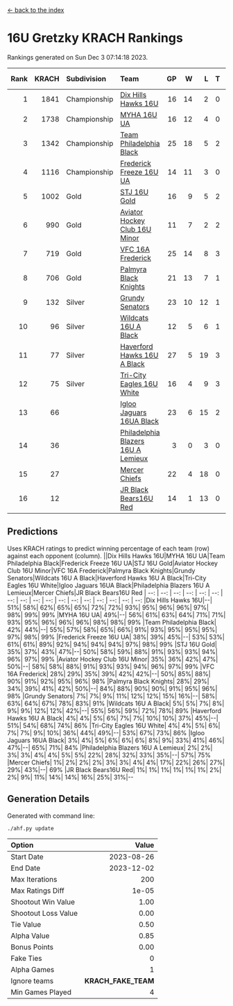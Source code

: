 [<- back to the index](readme.md)
# 16U Gretzky KRACH Rankings
Rankings generated on Sun Dec  3 07:14:18 2023.

Rank|KRACH|Subdivision|Team|GP|W|L|T|OTW|OTL|SoS|Exp Wins|Win Diff
---:|---:|:---|:---|---:|---:|---:|---:|---:|---:|---:|---:|---:
1|1841|Championship|[Dix Hills Hawks 16U](https://gamesheetstats.com/seasons/3659/teams/140688/schedule)|16|14|2|0|1|0|362|14.8|-0.0
2|1738|Championship|[MYHA 16U UA](https://gamesheetstats.com/seasons/3659/teams/140695/schedule)|16|12|4|0|2|1|679|12.8|-0.0
3|1342|Championship|[Team Philadelphia Black](https://gamesheetstats.com/seasons/3659/teams/140698/schedule)|25|18|5|2|1|1|588|19.8|-0.0
4|1116|Championship|[Frederick Freeze 16U UA](https://gamesheetstats.com/seasons/3659/teams/140689/schedule)|14|11|3|0|0|0|392|11.9|0.0
5|1002|Gold|[STJ 16U Gold](https://gamesheetstats.com/seasons/3659/teams/140697/schedule)|16|9|5|2|1|0|732|10.8|-0.0
6|990|Gold|[Aviator Hockey Club 16U Minor](https://gamesheetstats.com/seasons/3659/teams/140687/schedule)|11|7|2|2|2|1|553|8.8|-0.0
7|719|Gold|[VFC 16A Frederick](https://gamesheetstats.com/seasons/3659/teams/140700/schedule)|25|14|8|3|0|2|727|16.3|-0.0
8|706|Gold|[Palmyra Black Knights](https://gamesheetstats.com/seasons/3659/teams/140696/schedule)|21|13|7|1|2|0|632|14.3|-0.0
9|132|Silver|[Grundy Senators](https://gamesheetstats.com/seasons/3659/teams/140690/schedule)|23|10|12|1|0|0|492|11.4|0.0
10|96|Silver|[Wildcats 16U A Black](https://gamesheetstats.com/seasons/3659/teams/140725/schedule)|12|5|6|1|0|0|423|6.4|0.0
11|77|Silver|[Haverford Hawks 16U A Black](https://gamesheetstats.com/seasons/3659/teams/140691/schedule)|27|5|19|3|0|1|752|7.4|0.0
12|75|Silver|[Tri-City Eagles 16U White](https://gamesheetstats.com/seasons/3659/teams/140699/schedule)|16|4|9|3|0|1|377|6.4|0.0
13|66||[Igloo Jaguars 16UA Black](https://gamesheetstats.com/seasons/3659/teams/140692/schedule)|23|6|15|2|0|3|668|7.9|0.0
14|36||[Philadelphia Blazers 16U A Lemieux](https://gamesheetstats.com/seasons/3659/teams/140717/schedule)|3|0|3|0|0|0|695|0.9|0.0
15|27||[Mercer Chiefs](https://gamesheetstats.com/seasons/3659/teams/140694/schedule)|22|4|18|0|1|0|735|4.9|0.0
16|12||[JR Black Bears16U Red](https://gamesheetstats.com/seasons/3659/teams/140693/schedule)|14|1|13|0|0|0|334|1.9|0.0

## Predictions
Uses KRACH ratings to predict winning percentage of each team (row) against each opponent (column).
||Dix Hills Hawks 16U|MYHA 16U UA|Team Philadelphia Black|Frederick Freeze 16U UA|STJ 16U Gold|Aviator Hockey Club 16U Minor|VFC 16A Frederick|Palmyra Black Knights|Grundy Senators|Wildcats 16U A Black|Haverford Hawks 16U A Black|Tri-City Eagles 16U White|Igloo Jaguars 16UA Black|Philadelphia Blazers 16U A Lemieux|Mercer Chiefs|JR Black Bears16U Red
| --: | --: | --: | --: | --: | --: | --: | --: | --: | --: | --: | --: | --: | --: | --: | --: | --: 
|Dix Hills Hawks 16U|--| 51%| 58%| 62%| 65%| 65%| 72%| 72%| 93%| 95%| 96%| 96%| 97%| 98%| 99%| 99%
|MYHA 16U UA| 49%|--| 56%| 61%| 63%| 64%| 71%| 71%| 93%| 95%| 96%| 96%| 96%| 98%| 98%| 99%
|Team Philadelphia Black| 42%| 44%|--| 55%| 57%| 58%| 65%| 66%| 91%| 93%| 95%| 95%| 95%| 97%| 98%| 99%
|Frederick Freeze 16U UA| 38%| 39%| 45%|--| 53%| 53%| 61%| 61%| 89%| 92%| 94%| 94%| 94%| 97%| 98%| 99%
|STJ 16U Gold| 35%| 37%| 43%| 47%|--| 50%| 58%| 59%| 88%| 91%| 93%| 93%| 94%| 96%| 97%| 99%
|Aviator Hockey Club 16U Minor| 35%| 36%| 42%| 47%| 50%|--| 58%| 58%| 88%| 91%| 93%| 93%| 94%| 96%| 97%| 99%
|VFC 16A Frederick| 28%| 29%| 35%| 39%| 42%| 42%|--| 50%| 85%| 88%| 90%| 91%| 92%| 95%| 96%| 98%
|Palmyra Black Knights| 28%| 29%| 34%| 39%| 41%| 42%| 50%|--| 84%| 88%| 90%| 90%| 91%| 95%| 96%| 98%
|Grundy Senators|  7%|  7%|  9%| 11%| 12%| 12%| 15%| 16%|--| 58%| 63%| 64%| 67%| 78%| 83%| 91%
|Wildcats 16U A Black|  5%|  5%|  7%|  8%|  9%|  9%| 12%| 12%| 42%|--| 55%| 56%| 59%| 72%| 78%| 89%
|Haverford Hawks 16U A Black|  4%|  4%|  5%|  6%|  7%|  7%| 10%| 10%| 37%| 45%|--| 51%| 54%| 68%| 74%| 86%
|Tri-City Eagles 16U White|  4%|  4%|  5%|  6%|  7%|  7%|  9%| 10%| 36%| 44%| 49%|--| 53%| 67%| 73%| 86%
|Igloo Jaguars 16UA Black|  3%|  4%|  5%|  6%|  6%|  6%|  8%|  9%| 33%| 41%| 46%| 47%|--| 65%| 71%| 84%
|Philadelphia Blazers 16U A Lemieux|  2%|  2%|  3%|  3%|  4%|  4%|  5%|  5%| 22%| 28%| 32%| 33%| 35%|--| 57%| 75%
|Mercer Chiefs|  1%|  2%|  2%|  2%|  3%|  3%|  4%|  4%| 17%| 22%| 26%| 27%| 29%| 43%|--| 69%
|JR Black Bears16U Red|  1%|  1%|  1%|  1%|  1%|  1%|  2%|  2%|  9%| 11%| 14%| 14%| 16%| 25%| 31%|--

## Generation Details

Generated with command line:
```
./ahf.py update
```

| Option | Value |
| :----- | ----: |
| Start Date | 2023-08-26 |
| End Date | 2023-12-02 |
| Max Iterations | 200 |
| Max Ratings Diff | 1e-05 |
| Shootout Win Value | 1.00 |
| Shootout Loss Value | 0.00 |
| Tie Value | 0.50 |
| Alpha Value | 0.85 |
| Bonus Points | 0.00 |
| Fake Ties | 0 |
| Alpha Games | 1 |
| Ignore teams | __KRACH_FAKE_TEAM__ |
| Min Games Played | 4 |

